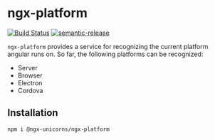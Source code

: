 # ngx-platform

[![Build Status](https://travis-ci.org/ManuelRauber/ngx-platform.svg?branch=master)](https://travis-ci.org/ManuelRauber/ngx-platform)
[![semantic-release](https://img.shields.io/badge/%20%20%F0%9F%93%A6%F0%9F%9A%80-semantic--release-e10079.svg)](https://github.com/semantic-release/semantic-release)


`ngx-platform` provides a service for recognizing the current platform angular runs on. So far, the following platforms can be recognized:

* Server
* Browser
* Electron
* Cordova

## Installation

`npm i @ngx-unicorns/ngx-platform`
